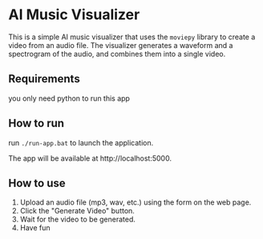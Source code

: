 # AI Music Visualizer
This is a simple AI music visualizer that uses the `moviepy` library to create a video from an audio file. The visualizer generates a waveform and a spectrogram of the audio, and combines them into a single video.

## Requirements
you only need python to run this app

## How to run
run `./run-app.bat` to launch the application.

The app will be available at http://localhost:5000.

## How to use
1. Upload an audio file (mp3, wav, etc.) using the form on the web page.
2. Click the "Generate Video" button.
3. Wait for the video to be generated.
4. Have fun